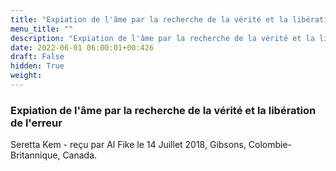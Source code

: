 ```yaml
---
title: "Expiation de l'âme par la recherche de la vérité et la libération de l'erreur"
menu_title: ""
description: "Expiation de l'âme par la recherche de la vérité et la libération de l'erreur"
date: 2022-06-01 06:00:01+00:426
draft: False
hidden: True
weight:
---
```

### Expiation de l'âme par la recherche de la vérité et la libération de l'erreur

Seretta Kem - reçu par Al Fike le 14 Juillet 2018, Gibsons, Colombie-Britannique, Canada.



